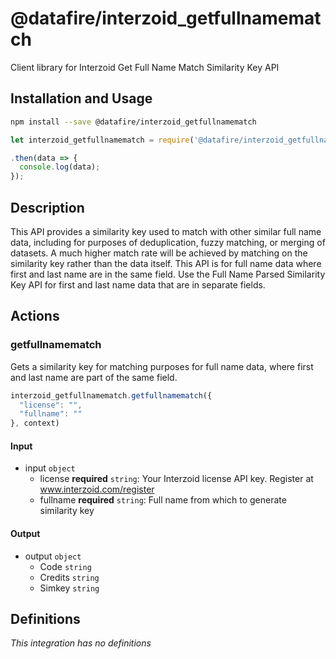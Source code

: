 # @datafire/interzoid_getfullnamematch

Client library for Interzoid Get Full Name Match Similarity Key API

## Installation and Usage
```bash
npm install --save @datafire/interzoid_getfullnamematch
```
```js
let interzoid_getfullnamematch = require('@datafire/interzoid_getfullnamematch').create();

.then(data => {
  console.log(data);
});
```

## Description

This API provides a similarity key used to match with other similar full name data, including for purposes of deduplication, fuzzy matching, or merging of datasets. A much higher match rate will be achieved by matching on the similarity key rather than the data itself. This API is for full name data where first and last name are in the same field. Use the Full Name Parsed Similarity Key API for first and last name data that are in separate fields.

## Actions

### getfullnamematch
Gets a similarity key for matching purposes for full name data, where first and last name are part of the same field.


```js
interzoid_getfullnamematch.getfullnamematch({
  "license": "",
  "fullname": ""
}, context)
```

#### Input
* input `object`
  * license **required** `string`: Your Interzoid license API key. Register at www.interzoid.com/register
  * fullname **required** `string`: Full name from which to generate similarity key

#### Output
* output `object`
  * Code `string`
  * Credits `string`
  * Simkey `string`



## Definitions

*This integration has no definitions*
